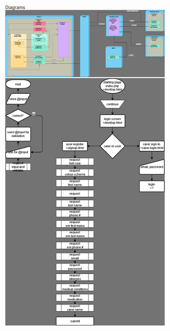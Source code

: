 Diagrams
![alt text](https://github.com/gz02/careify/blob/master/files/devices.png?raw=true)
![alt text](https://github.com/gz02/careify/blob/master/files/web_flow.png?raw=true)
